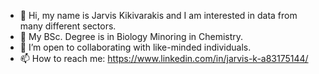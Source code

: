 - 👋 Hi, my name is Jarvis Kikivarakis and I am interested in data from many different sectors.
- 🌱 My BSc. Degree is in Biology Minoring in Chemistry.  
- 💞️ I’m open to collaborating with like-minded individuals.
- 📫 How to reach me: https://www.linkedin.com/in/jarvis-k-a83175144/

<!---
JarvisKiki/JarvisKiki is a ✨ special ✨ repository because its `README.md` (this file) appears on your GitHub profile.
You can click the Preview link to take a look at your changes.
--->
